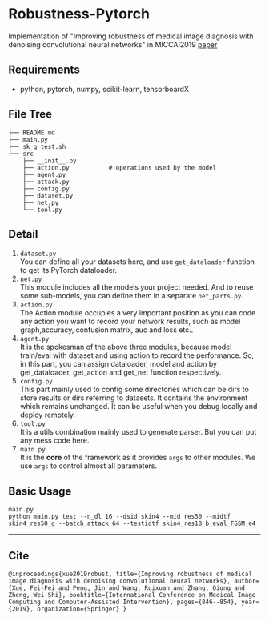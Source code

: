 # Robustness-Pytorch

Implementation of "Improving robustness of medical image diagnosis with denoising convolutional neural networks" in MICCAI2019 [paper]( https://link.springer.com/chapter/10.1007/978-3-030-32226-7_94)

## Requirements

- python, pytorch, numpy, scikit-learn, tensorboardX

## File Tree

```
├── README.md                
├── main.py                 
├── sk_g_test.sh            
└── src                     
    ├── __init__.py
    ├── action.py           # operations used by the model
    ├── agent.py            
    ├── attack.py           
    ├── config.py           
    ├── dataset.py          
    ├── net.py              
    └── tool.py             
```


## Detail

1. `dataset.py`   
You can define all your datasets here, and use `get_dataloader` function to get its PyTorch dataloader.
2. `net.py`   
This module includes all the models your project needed. And to reuse some sub-models, you can define them in a separate `net_parts.py`.
3. `action.py`   
The Action module occupies a very important position as you can code any action you want to record your network results, such as model graph,accuracy, confusion matrix, auc and loss etc..
4. `agent.py`   
It is the spokesman of the above three modules, because model train/eval with dataset and using action to record the performance. So, in this part, you can assign dataloader, model and action by get_dataloader, get_action and get_net function respectively.
5. `config.py`   
This part mainly used to config some directories which can be dirs to store results or dirs referring to datasets. It contains the environment which remains unchanged. It can be useful when you debug locally and deploy remotely.
6. `tool.py`   
It is a utils combination mainly used to generate parser. But you can put any mess code here.  
7. `main.py`   
It is the **core** of the framework as it provides `args` to other modules. We use `args` to control almost all parameters.

## Basic Usage
`main.py`  
```python main.py test --n_dl 16 --dsid skin4 --mid res50 --midtf skin4_res50_g --batch_attack 64 --testidtf skin4_res18_b_eval_FGSM_e4```


----

## Cite

`@inproceedings{xue2019robust,
  title={Improving robustness of medical image diagnosis with denoising convolutional neural networks},
  author={Xue, Fei-Fei and Peng, Jin and Wang, Ruixuan and Zhang, Qiong and Zheng, Wei-Shi},
  booktitle={International Conference on Medical Image Computing and Computer-Assisted Intervention},
  pages={846--854},
  year={2019},
  organization={Springer}
}`

